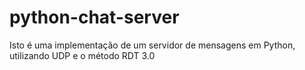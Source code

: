 # python-chat-server
Isto é uma implementação de um servidor de mensagens em Python, utilizando UDP e o método RDT 3.0
